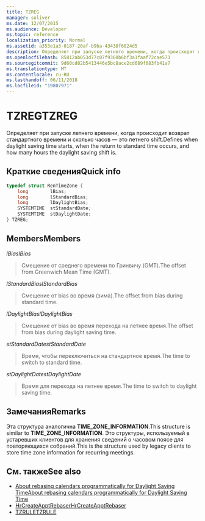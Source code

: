 ```yaml
---
title: TZREG
manager: soliver
ms.date: 12/07/2015
ms.audience: Developer
ms.topic: reference
localization_priority: Normal
ms.assetid: a353e1a3-0187-20af-b9ba-43438f6024d5
description: Определяет при запуске летнего времени, когда происходит возврат стандартного времени и сколько часов — это летнего shift.
ms.openlocfilehash: 85812ab053d77c07f9360b6bf3a1faaf72cae573
ms.sourcegitcommit: 9d60cd82b5413446e5bc8ace2cd689f683fb41a7
ms.translationtype: MT
ms.contentlocale: ru-RU
ms.lasthandoff: 06/11/2018
ms.locfileid: "19807971"
---
```

# <a name="tzreg"></a><span data-ttu-id="0bde2-103">TZREG</span><span class="sxs-lookup"><span data-stu-id="0bde2-103">TZREG</span></span>

<span data-ttu-id="0bde2-104">Определяет при запуске летнего времени, когда происходит возврат стандартного времени и сколько часов — это летнего shift.</span><span class="sxs-lookup"><span data-stu-id="0bde2-104">Defines when daylight saving time starts, when the return to standard time occurs, and how many hours the daylight saving shift is.</span></span>
  
## <a name="quick-info"></a><span data-ttu-id="0bde2-105">Краткие сведения</span><span class="sxs-lookup"><span data-stu-id="0bde2-105">Quick info</span></span>

```cpp
typedef struct RenTimeZone { 
    long        lBias;  
    long        lStandardBias; 
    long        lDaylightBias; 
    SYSTEMTIME  stStandardDate; 
    SYSTEMTIME  stDaylightDate; 
} TZREG; 

```

## <a name="members"></a><span data-ttu-id="0bde2-106">Members</span><span class="sxs-lookup"><span data-stu-id="0bde2-106">Members</span></span>

<span data-ttu-id="0bde2-107">_lBias_</span><span class="sxs-lookup"><span data-stu-id="0bde2-107">_lBias_</span></span>
  
> <span data-ttu-id="0bde2-108">Смещение от среднего времени по Гринвичу (GMT).</span><span class="sxs-lookup"><span data-stu-id="0bde2-108">The offset from Greenwich Mean Time (GMT).</span></span>
    
<span data-ttu-id="0bde2-109">_lStandardBias_</span><span class="sxs-lookup"><span data-stu-id="0bde2-109">_lStandardBias_</span></span>
  
> <span data-ttu-id="0bde2-110">Смещение от bias во время (зима).</span><span class="sxs-lookup"><span data-stu-id="0bde2-110">The offset from bias during standard time.</span></span>
    
<span data-ttu-id="0bde2-111">_lDaylightBias_</span><span class="sxs-lookup"><span data-stu-id="0bde2-111">_lDaylightBias_</span></span>
  
> <span data-ttu-id="0bde2-112">Смещение от bias во время перехода на летнее время.</span><span class="sxs-lookup"><span data-stu-id="0bde2-112">The offset from bias during daylight saving time.</span></span>
    
<span data-ttu-id="0bde2-113">_stStandardDate_</span><span class="sxs-lookup"><span data-stu-id="0bde2-113">_stStandardDate_</span></span>
  
> <span data-ttu-id="0bde2-114">Время, чтобы переключиться на стандартное время.</span><span class="sxs-lookup"><span data-stu-id="0bde2-114">The time to switch to standard time.</span></span>
    
<span data-ttu-id="0bde2-115">_stDaylightDate_</span><span class="sxs-lookup"><span data-stu-id="0bde2-115">_stDaylightDate_</span></span>
  
> <span data-ttu-id="0bde2-116">Время для перехода на летнее время.</span><span class="sxs-lookup"><span data-stu-id="0bde2-116">The time to switch to daylight saving time.</span></span>
    
## <a name="remarks"></a><span data-ttu-id="0bde2-117">Замечания</span><span class="sxs-lookup"><span data-stu-id="0bde2-117">Remarks</span></span>

<span data-ttu-id="0bde2-118">Эта структура аналогична **TIME_ZONE_INFORMATION**.</span><span class="sxs-lookup"><span data-stu-id="0bde2-118">This structure is similar to **TIME_ZONE_INFORMATION**.</span></span> <span data-ttu-id="0bde2-119">Это структуры, используемый в устаревших клиентов для хранения сведений о часовом поясе для повторяющихся собраний.</span><span class="sxs-lookup"><span data-stu-id="0bde2-119">This is the structure used by legacy clients to store time zone information for recurring meetings.</span></span>
  
## <a name="see-also"></a><span data-ttu-id="0bde2-120">См. также</span><span class="sxs-lookup"><span data-stu-id="0bde2-120">See also</span></span>

- [<span data-ttu-id="0bde2-121">About rebasing calendars programmatically for Daylight Saving Time</span><span class="sxs-lookup"><span data-stu-id="0bde2-121">About rebasing calendars programmatically for Daylight Saving Time</span></span>](about-rebasing-calendars-programmatically-for-daylight-saving-time.md)  
- [<span data-ttu-id="0bde2-122">HrCreateApptRebaser</span><span class="sxs-lookup"><span data-stu-id="0bde2-122">HrCreateApptRebaser</span></span>](hrcreateapptrebaser.md)  
- [<span data-ttu-id="0bde2-123">TZRULE</span><span class="sxs-lookup"><span data-stu-id="0bde2-123">TZRULE</span></span>](tzrule.md)

